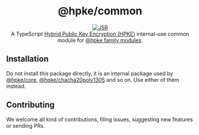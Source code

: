 <h1 align="center">@hpke/common</h1>

<div align="center">
<a href="https://jsr.io/@hpke/common"><img src="https://jsr.io/badges/@hpke/common" alt="JSR"/></a>
</div>

<div align="center">
A TypeScript <a href="https://datatracker.ietf.org/doc/html/rfc9180">Hybrid Public Key Encryption (HPKE)</a> internal-use common module for <a href="https://jsr.io/@hpke">@hpke family modules</a>.
</div>

<div align="center">
</div>

## Installation

Do not install this package directly, it is an internal package used by
[@hpke/core](https://jsr.io/@hpke/core),
[@hpke/chacha20poly1305](https://jsr.io/@hpke/chacha20poly1305) and so on. Use
either of them instead.

## Contributing

We welcome all kind of contributions, filing issues, suggesting new features or
sending PRs.
